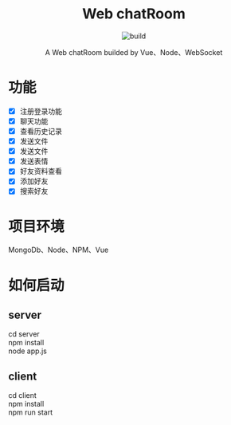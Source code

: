 <div align="center">

# Web chatRoom

![build](https://travis-ci.org/YeomanLi/WebIM.svg?branch=master)

A Web chatRoom builded by Vue、Node、WebSocket

</div>  

# 功能  
- [x] 注册登录功能
- [x] 聊天功能
- [x] 查看历史记录
- [x] 发送文件
- [x] 发送文件
- [x] 发送表情
- [x] 好友资料查看
- [x] 添加好友
- [x] 搜索好友  

# 项目环境  
MongoDb、Node、NPM、Vue  

# 如何启动  

## server  
cd server  
npm install  
node app.js  

## client  
cd client  
npm install  
npm run start

